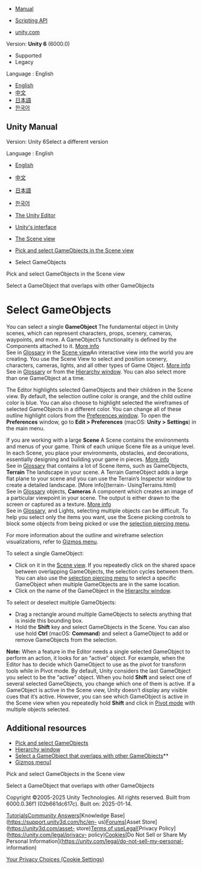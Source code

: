 [](https://docs.unity3d.com)

  * [Manual](../Manual/index.html)
  * [Scripting API](../ScriptReference/index.html)

  * [unity.com](https://unity.com/)

Version: **Unity 6** (6000.0)

  * Supported
  * Legacy

Language : English

  * [English](/Manual/SelectGameObjects.html)
  * [中文](/cn/current/Manual/SelectGameObjects.html)
  * [日本語](/ja/current/Manual/SelectGameObjects.html)
  * [한국어](/kr/current/Manual/SelectGameObjects.html)

[](https://docs.unity3d.com)

## Unity Manual

Version: Unity 6Select a different version

Language : English

  * [English](/Manual/SelectGameObjects.html)
  * [中文](/cn/current/Manual/SelectGameObjects.html)
  * [日本語](/ja/current/Manual/SelectGameObjects.html)
  * [한국어](/kr/current/Manual/SelectGameObjects.html)

  * [The Unity Editor](unity-editor.html)
  * [Unity's interface](UsingTheEditor.html)
  * [The Scene view](UsingTheSceneView.html)
  * [Pick and select GameObjects in the Scene view](ScenePicking.html)
  * Select GameObjects

[](ScenePicking.html)

Pick and select GameObjects in the Scene view

[](SelectionPiercingMenu.html)

Select a GameObject that overlaps with other GameObjects

# Select GameObjects

You can select a single **GameObject** The fundamental object in Unity scenes,
which can represent characters, props, scenery, cameras, waypoints, and more.
A GameObject’s functionality is defined by the Components attached to it.
[More info](class-GameObject.html)  
See in [Glossary](Glossary.html#GameObject) in the [Scene
view](UsingTheSceneView.html)An interactive view into the world you are
creating. You use the Scene View to select and position scenery, characters,
cameras, lights, and all other types of Game Object. [More
info](UsingTheSceneView.html)  
See in [Glossary](Glossary.html#SceneView) or from the [Hierarchy
window](Hierarchy.html). You can also select more than one GameObject at a
time.

The Editor highlights selected GameObjects and their children in the Scene
view. By default, the selection outline color is orange, and the child outline
color is blue. You can also choose to highlight selected the wireframes of
selected GameObjects in a different color. You can change all of these outline
highlight colors from the [Preferences window](Preferences.html). To open the
**Preferences** window, go to **Edit > Preferences** (macOS: **Unity >
Settings**) in the main menu.

If you are working with a large **Scene** A Scene contains the environments
and menus of your game. Think of each unique Scene file as a unique level. In
each Scene, you place your environments, obstacles, and decorations,
essentially designing and building your game in pieces. [More
info](CreatingScenes.html)  
See in [Glossary](Glossary.html#Scene) that contains a lot of Scene items,
such as GameObjects, **Terrain** The landscape in your scene. A Terrain
GameObject adds a large flat plane to your scene and you can use the Terrain’s
Inspector window to create a detailed landscape. [More info](terrain-
UsingTerrains.html)  
See in [Glossary](Glossary.html#Terrain) objects, **Cameras** A component
which creates an image of a particular viewpoint in your scene. The output is
either drawn to the screen or captured as a texture. [More
info](CamerasOverview.html)  
See in [Glossary](Glossary.html#Camera), and Lights, selecting multiple
objects can be difficult. To help you select only the items you want, use the
Scene picking controls to block some objects from being picked or use the
[selection piercing menu](SelectionPiercingMenu.html).

For more information about the outline and wireframe selection visualizations,
refer to [Gizmos menu](GizmosMenu.html).

To select a single GameObject:

  * Click on it in the [Scene view](UsingTheSceneView.html). If you repeatedly click on the shared space between overlapping GameObjects, the selection cycles between them. You can also use the [selection piercing menu](SelectionPiercingMenu.html) to select a specific GameObject when multiple GameObjects are in the same location.
  * Click on the name of the GameObject in the [Hierarchy window](Hierarchy.html).

To select or deselect multiple GameObjects:

  * Drag a rectangle around multiple GameObjects to selects anything that is inside this bounding box.
  * Hold the **Shift** key and select GameObjects in the Scene. You can also use hold **Ctrl** (macOS: **Command**) and select a GameObject to add or remove GameObjects from the selection.

**Note:** When a feature in the Editor needs a single selected GameObject to
perform an action, it looks for an “active” object. For example, when the
Editor has to decide which GameObject to use as the pivot for transform tools
while in Pivot mode. By default, Unity considers the last GameObject you
select to be the “active” object. When you hold **Shift** and select one of
several selected GameObjects, you change which one of them is active. If a
GameObject is active in the Scene view, Unity doesn’t display any visible cues
that it’s active. However, you can see which GameObject is active in the Scene
view when you repeatedly hold **Shift** and click in [Pivot
mode](PositioningGameObjects.html#GizmoHandlePositions) with multiple objects
selected.

## Additional resources

  * [Pick and select GameObjects](ScenePicking.html)
  * [Hierarchy window](Hierarchy.html)
  * [Select a GameObject that overlaps with other GameObjects](SelectionPiercingMenu.html)**
  * [Gizmos menu](GizmosMenu.html)]

[](ScenePicking.html)

Pick and select GameObjects in the Scene view

[](SelectionPiercingMenu.html)

Select a GameObject that overlaps with other GameObjects

Copyright ©2005-2025 Unity Technologies. All rights reserved. Built from
6000.0.36f1 (02b661dc617c). Built on: 2025-01-14.

[Tutorials](https://learn.unity.com/)[Community
Answers](https://answers.unity3d.com)[Knowledge
Base](https://support.unity3d.com/hc/en-
us)[Forums](https://forum.unity3d.com)[Asset Store](https://unity3d.com/asset-
store)[Terms of
use](https://docs.unity3d.com/Manual/TermsOfUse.html)[Legal](https://unity.com/legal)[Privacy
Policy](https://unity.com/legal/privacy-
policy)[Cookies](https://unity.com/legal/cookie-policy)[Do Not Sell or Share
My Personal Information](https://unity.com/legal/do-not-sell-my-personal-
information)

[Your Privacy Choices (Cookie Settings)](javascript:void\(0\);)

